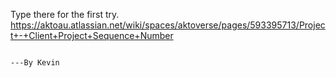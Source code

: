 Type there for the first try.
https://aktoau.atlassian.net/wiki/spaces/aktoverse/pages/593395713/Project+-+Client+Project+Sequence+Number



                                                                                                ---By Kevin
